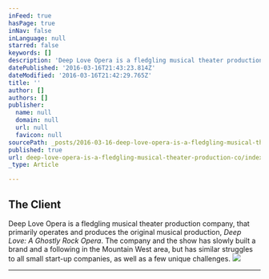 ```yaml
---
inFeed: true
hasPage: true
inNav: false
inLanguage: null
starred: false
keywords: []
description: 'Deep Love Opera is a fledgling musical theater production company, that primarily operates and produces the original musical production, Deep Love: A Ghostly Rock Opera. The company and the show has slowly built a brand and a following in the Mountain West area, but has similar struggles to all small start-up companies, as well as a few unique challenges.'
datePublished: '2016-03-16T21:43:23.814Z'
dateModified: '2016-03-16T21:42:29.765Z'
title: ''
author: []
authors: []
publisher:
  name: null
  domain: null
  url: null
  favicon: null
sourcePath: _posts/2016-03-16-deep-love-opera-is-a-fledgling-musical-theater-production-co.md
published: true
url: deep-love-opera-is-a-fledgling-musical-theater-production-co/index.html
_type: Article

---
```

## The Client

Deep Love Opera is a fledgling musical theater production company, that primarily operates and produces the original musical production, _Deep Love: A Ghostly Rock Opera_. The company and the show has slowly built a brand and a following in the Mountain West area, but has similar struggles to all small start-up companies, as well as a few unique challenges.
![](https://the-grid-user-content.s3-us-west-2.amazonaws.com/b67a6856-c46c-4e1d-b5f0-f9681a87985d.png)

****